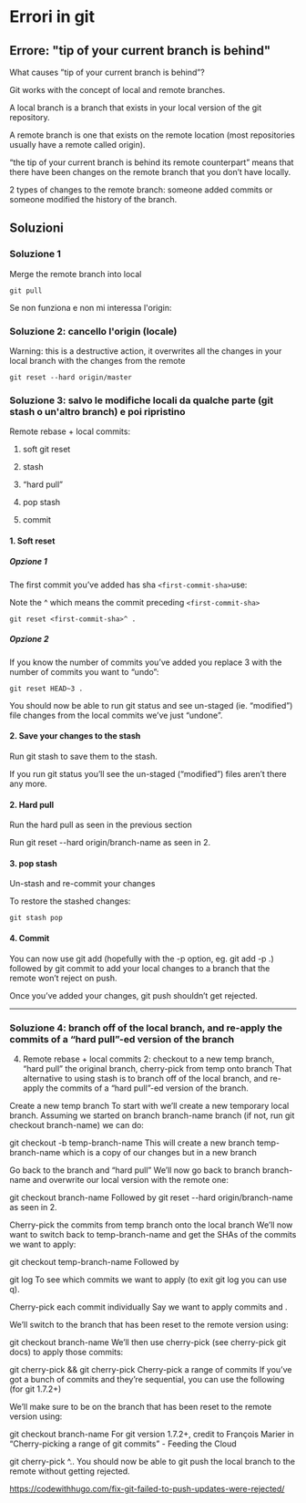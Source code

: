 # Errori in git

## Errore: "tip of your current branch is behind"

What causes ”tip of your current branch is behind”?

Git works with the concept of local and remote branches. 

A local branch is a branch that exists in your local version of the git repository. 

A remote branch is one that exists on the remote location (most repositories usually have a remote called origin).

“the tip of your current branch is behind its remote counterpart” means that there have been changes on the remote branch that you don’t have locally.

2 types of changes to the remote branch: someone added commits or someone modified the history of the branch.

## Soluzioni

### Soluzione 1

Merge the remote branch into local

`git pull`

Se non funziona e non mi interessa l'origin:

### Soluzione 2: cancello l'origin (locale)

Warning: this is a destructive action, it overwrites all the changes in your local branch with the changes from the remote

`git reset --hard origin/master`

### Soluzione 3: salvo le modifiche locali da qualche parte (git stash o un'altro branch) e poi ripristino

Remote rebase + local commits: 

1. soft git reset

2. stash 

3. “hard pull”

4. pop stash

5. commit


#### 1. Soft reset

##### Opzione 1
The first commit you’ve added has sha `<first-commit-sha>`use:

Note the ^ which means the commit preceding `<first-commit-sha>`

`git reset <first-commit-sha>^ .`

##### Opzione 2

If you know the number of commits you’ve added you replace 3 with the number of commits you want to “undo”:

`git reset HEAD~3 .`

You should now be able to run git status and see un-staged (ie. “modified”) file changes from the local commits we’ve just “undone”.

#### 2. Save your changes to the stash

Run git stash to save them to the stash.

If you run git status you’ll see the un-staged (“modified”) files aren’t there any more.

#### 2. Hard pull

Run the hard pull as seen in the previous section

Run git reset --hard origin/branch-name as seen in 2.

#### 3. pop stash

Un-stash and re-commit your changes

To restore the stashed changes:

`git stash pop`

#### 4. Commit

You can now use git add (hopefully with the -p option, eg. git add -p .) followed by git commit to add your local changes to a branch that the remote won’t reject on push.

Once you’ve added your changes, git push shouldn’t get rejected.

---

### Soluzione 4: branch off of the local branch, and re-apply the commits of a “hard pull”-ed version of the branch

4. Remote rebase + local commits 2: checkout to a new temp branch, “hard pull” the original branch, cherry-pick from temp onto branch
That alternative to using stash is to branch off of the local branch, and re-apply the commits of a “hard pull”-ed version of the branch.

Create a new temp branch
To start with we’ll create a new temporary local branch. Assuming we started on branch branch-name branch (if not, run git checkout branch-name) we can do:

git checkout -b temp-branch-name
This will create a new branch temp-branch-name which is a copy of our changes but in a new branch

Go back to the branch and “hard pull”
We’ll now go back to branch branch-name and overwrite our local version with the remote one:

git checkout branch-name
Followed by git reset --hard origin/branch-name as seen in 2.

Cherry-pick the commits from temp branch onto the local branch
We’ll now want to switch back to temp-branch-name and get the SHAs of the commits we want to apply:

git checkout temp-branch-name
Followed by

git log
To see which commits we want to apply (to exit git log you can use q).

Cherry-pick each commit individually
Say we want to apply commits <commit-sha-1> and <commit-sha-2>.

We’ll switch to the branch that has been reset to the remote version using:

git checkout branch-name
We’ll then use cherry-pick (see cherry-pick git docs) to apply those commits:

git cherry-pick <commit-sha1> && git cherry-pick <commit-sha2>
Cherry-pick a range of commits
If you’ve got a bunch of commits and they’re sequential, you can use the following (for git 1.7.2+)

We’ll make sure to be on the branch that has been reset to the remote version using:

git checkout branch-name
For git version 1.7.2+, credit to François Marier in “Cherry-picking a range of git commits” - Feeding the Cloud

git cherry-pick <first-commit-sha>^..<last-commit-sha>
You should now be able to git push the local branch to the remote without getting rejected.


https://codewithhugo.com/fix-git-failed-to-push-updates-were-rejected/